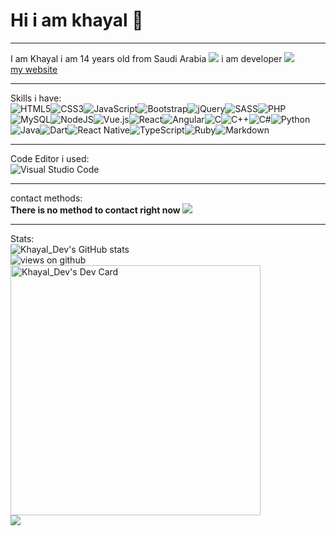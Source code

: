 # Hi i am khayal :wave:
___

I am Khayal
i am 14 years old from Saudi Arabia <img src="https://img.icons8.com/color/24/000000/saudi-arabia.png">
i am developer <img src="https://img.icons8.com/color/24/000000/source-code.png">
<br><a href="https://khayal.ml">my website</a>
___
Skills i have:<br>
![HTML5](https://img.shields.io/badge/html5-%23E34F26.svg?style=for-the-badge&logo=html5&logoColor=white)![CSS3](https://img.shields.io/badge/css3-%231572B6.svg?style=for-the-badge&logo=css3&logoColor=white)![JavaScript](https://img.shields.io/badge/javascript-%23323330.svg?style=for-the-badge&logo=javascript&logoColor=%23F7DF1E)![Bootstrap](https://img.shields.io/badge/bootstrap-%23563D7C.svg?style=for-the-badge&logo=bootstrap&logoColor=white)![jQuery](https://img.shields.io/badge/jquery-%230769AD.svg?style=for-the-badge&logo=jquery&logoColor=white)![SASS](https://img.shields.io/badge/SASS-hotpink.svg?style=for-the-badge&logo=SASS&logoColor=white)![PHP](https://img.shields.io/badge/php-%23777BB4.svg?style=for-the-badge&logo=php&logoColor=white)![MySQL](https://img.shields.io/badge/mysql-%2300f.svg?style=for-the-badge&logo=mysql&logoColor=white)![NodeJS](https://img.shields.io/badge/node.js-6DA55F?style=for-the-badge&logo=node.js&logoColor=white)![Vue.js](https://img.shields.io/badge/vuejs-%2335495e.svg?style=for-the-badge&logo=vuedotjs&logoColor=%234FC08D)![React](https://img.shields.io/badge/react-%2320232a.svg?style=for-the-badge&logo=react&logoColor=%2361DAFB)![Angular](https://img.shields.io/badge/angular-%23DD0031.svg?style=for-the-badge&logo=angular&logoColor=white)![C](https://img.shields.io/badge/c-%2300599C.svg?style=for-the-badge&logo=c&logoColor=white)![C++](https://img.shields.io/badge/c++-%2300599C.svg?style=for-the-badge&logo=c%2B%2B&logoColor=white)![C#](https://img.shields.io/badge/c%23-%23239120.svg?style=for-the-badge&logo=c-sharp&logoColor=white)![Python](https://img.shields.io/badge/python-3670A0?style=for-the-badge&logo=python&logoColor=ffdd54)![Java](https://img.shields.io/badge/java-%23ED8B00.svg?style=for-the-badge&logo=java&logoColor=white)![Dart](https://img.shields.io/badge/dart-%230175C2.svg?style=for-the-badge&logo=dart&logoColor=white)![React Native](https://img.shields.io/badge/react_native-%2320232a.svg?style=for-the-badge&logo=react&logoColor=%2361DAFB)![TypeScript](https://img.shields.io/badge/typescript-%23007ACC.svg?style=for-the-badge&logo=typescript&logoColor=white)![Ruby](https://img.shields.io/badge/ruby-%23CC342D.svg?style=for-the-badge&logo=ruby&logoColor=white)![Markdown](https://img.shields.io/badge/markdown-%23000000.svg?style=for-the-badge&logo=markdown&logoColor=white)
___
Code Editor i used:<br>
![Visual Studio Code](https://img.shields.io/badge/Visual%20Studio%20Code-0078d7.svg?style=for-the-badge&logo=visual-studio-code&logoColor=white)
___
contact methods:<br>
**There is no method to contact right now <img src="https://img.icons8.com/color/20/000000/sad--v1.png">**
___
Stats:<br>
![Khayal_Dev's GitHub stats](https://github-readme-stats.vercel.app/api?username=khayal-dev&theme=github_dark&show_icons=true)
<br>
<img src="https://komarev.com/ghpvc/?username=Khayal-Dev" alt="views on github" />
<br>
<a href="https://app.daily.dev/Khayal_Dev"><img src="https://api.daily.dev/devcards/18587f09072a4a4fb8c832f386b2822a.png?r=3qu" width="400" alt="Khayal_Dev's Dev Card"/></a>
<br>
<img src="https://wakatime.com/share/@Khayal_Dev/e91c4355-2a4d-4c65-851f-385a6dea60f0.svg">
